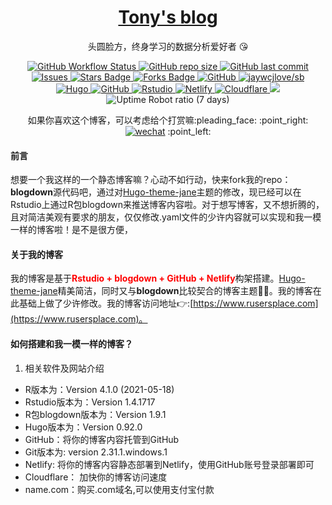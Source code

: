 <p align="center">
    <h1 align="center"><a href="https://www.rusersplace.com">Tony's blog</a></h1>
    <p align="center">头圆脸方，终身学习的数据分析爱好者 😘</p>
</p>

<p align="center">
    <a href="https://github.com/xianmin/hugo-theme-jane" target="_blank">
        <img alt="GitHub Workflow Status" src="https://img.shields.io/badge/blog%20theme-Hugo--theme--jane-orange">
    </a>
    <a href="https://github.com/tony2015116/blogdown" target="_blank">
        <img alt="GitHub repo size" src="https://img.shields.io/github/repo-size/tony2015116/blogdown">
    </a>
    <a href="#">
        <img src="https://img.shields.io/github/last-commit/tony2015116/blogdown" alt="GitHub last commit"/>
    </a>
    <a href="https://github.com/tony2015116/blog_comments" target="_blank">
        <img alt="Issues" src="https://img.shields.io/github/issues/tony2015116/blog_comments" />
    </a>
    <a href="https://github.com/tony2015116/blogdown/stargazers">
        <img src="https://img.shields.io/github/stars/tony2015116/blogdown" alt="Stars Badge"/>
    </a>
    <a href="https://github.com/tony2015116/blogdown/network/members">
        <img src="https://img.shields.io/github/forks/tony2015116/blogdown" alt="Forks Badge"/>
    </a>
    <a href="https://github.com/tony2015116/blogdown" target="_blank">
        <img alt="GitHub" src="https://img.shields.io/github/license/tony2015116/blogdown"/>
    </a>
    <a href="#" target="_blank">
        <img src="https://jaywcjlove.github.io/sb/lang/chinese.svg" alt="jaywcjlove/sb"/>
    </a>
    <br/>
    <a href="#" target="_blank">
        <img src="https://img.shields.io/badge/-Hugo-black?style=plastic&logo=Hugo&labelColor=5c5c5c&color=1182c3" alt="Hugo"/>
    </a>
    <a href="#" target="_blank">
        <img src="https://img.shields.io/badge/-GitHub-black?style=plastic&logo=GitHub&labelColor=5c5c5c&color=1182c3" alt="GitHub"/>
    </a>
    <a href="#" target="_blank">
        <img src="https://img.shields.io/badge/-Rstudio-black?style=plastic&logo=Rstudio&labelColor=5c5c5c&color=1182c3" alt="Rstudio"/>
    </a>
     </a>
    <a href="#" target="_blank">
        <img src="https://img.shields.io/badge/-Netlify-black?style=plastic&logo=Netlify&labelColor=5c5c5c&color=1182c3" alt="Netlify"/>
    </a>
    <a href="#" target="_blank">
        <img src="https://img.shields.io/badge/-Cloudflare-black?style=plastic&logo=Cloudflare&labelColor=5c5c5c&color=1182c3" alt="Cloudflare"/>
    </a>
    <a href="https://www.name.com/zh-cn/" target="_blank"><img src="https://img.shields.io/badge/website-name.com-1182c3"></a>
    <br/>
    <img alt="Uptime Robot ratio (7 days)" src="https://img.shields.io/uptimerobot/ratio/7/m791900776-81b654490f8261dfd9fefb9e">
 </p>

<!--- #整段注释
![jaywcjlove/sb](https://jaywcjlove.github.io/sb/lang/chinese.svg) #国旗badge
 <a href="https://github.com/pudongping/pudongping.github.io/pulls" target="_blank"><img alt="GitHub pull requests" src="https://img.shields.io/github/issues-pr/pudongping/pudongping.github.io" /></a> #github pull request badge

#不考虑对齐的badge
![Hugo](https://img.shields.io/badge/-Hugo-black?style=plastic&logo=Hugo&labelColor=5c5c5c&color=1182c3) 
![GitHub](https://img.shields.io/badge/-GitHub-black?style=plastic&logo=GitHub&labelColor=5c5c5c&color=1182c3) 
![Rstudio](https://img.shields.io/badge/-Rstudio-black?style=plastic&logo=Rstudio&labelColor=5c5c5c&color=1182c3) 
![Netlify](https://img.shields.io/badge/-Netlify-black?style=plastic&logo=Netlify&labelColor=5c5c5c&color=1182c3) 
![cloudflare](https://img.shields.io/badge/-Cloudflare-black?style=plastic&logo=Cloudflare&labelColor=5c5c5c&color=1182c3) 
<a href="https://www.name.com/zh-cn/" target="_blank"><img src="https://img.shields.io/badge/website-name.com-1182c3"></a>
 --->

<p align="center">如果你喜欢这个博客，可以考虑给个打赏嘛:pleading_face: :point_right: <a href="https://rusersplace.com/image/wechat-qr-code.jpg" target="_blank"><img src="https://img.shields.io/badge/Wechat-5fcd72.svg?logo=wechat&amp;logoColor=white" alt="wechat"/></a> :point_left:
</p>

#### **前言**
想要一个我这样的一个静态博客嘛？心动不如行动，快来fork我的repo：**blogdown**源代码吧，通过对[Hugo-theme-jane](https://github.com/xianmin/hugo-theme-jane)主题的修改，现已经可以在Rstudio上通过R包blogdown来推送博客内容啦。对于想写博客，又不想折腾的，且对简洁美观有要求的朋友，仅仅修改.yaml文件的少许内容就可以实现和我一模一样的博客啦！是不是很方便，

#### **关于我的博客**
我的博客是基于<font color=red>**Rstudio + blogdown + GitHub + Netlify**</font>构架搭建。[Hugo-theme-jane](https://github.com/xianmin/hugo-theme-jane)精美简洁，同时又与**blogdown**比较契合的博客主题👍🏻。我的博客在此基础上做了少许修改。我的博客访问地址:point_right::[https://www.rusersplace.com](https://www.rusersplace.com)。

#### **如何搭建和我一模一样的博客？**
1. 相关软件及网站介绍
- R版本为：Version 4.1.0 (2021-05-18)
- Rstudio版本为：Version 1.4.1717
- R包blogdown版本为：Version 1.9.1
- Hugo版本为：Version 0.92.0
- GitHub：将你的博客内容托管到GitHub
- Git版本为: version 2.31.1.windows.1
- Netlify: 将你的博客内容静态部署到Netlify，使用GitHub账号登录部署即可
- Cloudflare： 加快你的博客访问速度
- name.com：购买.com域名,可以使用支付宝付款
